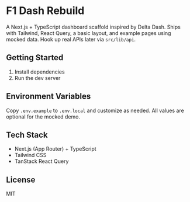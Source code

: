 # F1 Dash Rebuild

A Next.js + TypeScript dashboard scaffold inspired by Delta Dash. Ships with Tailwind, React Query, a basic layout, and example pages using mocked data. Hook up real APIs later via `src/lib/api`.

## Getting Started

1. Install dependencies
2. Run the dev server

## Environment Variables

Copy `.env.example` to `.env.local` and customize as needed. All values are optional for the mocked demo.

## Tech Stack
- Next.js (App Router) + TypeScript
- Tailwind CSS
- TanStack React Query

## License
MIT
